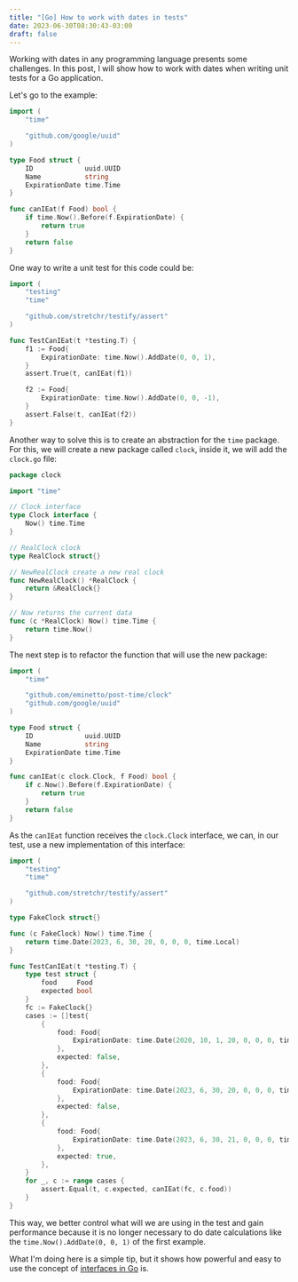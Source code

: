 ```yaml
---
title: "[Go] How to work with dates in tests"
date: 2023-06-30T08:30:43-03:00
draft: false
---
```


Working with dates in any programming language presents some challenges. In this post, I will show how to work with dates when writing unit tests for a Go application.

<!--more-->

Let's go to the example:

```go
import (
	"time"

	"github.com/google/uuid"
)

type Food struct {
	ID             uuid.UUID
	Name           string
	ExpirationDate time.Time
}

func canIEat(f Food) bool {
	if time.Now().Before(f.ExpirationDate) {
		return true
	}
	return false
}
```

One way to write a unit test for this code could be:

```go
import (
	"testing"
	"time"

	"github.com/stretchr/testify/assert"
)

func TestCanIEat(t *testing.T) {
	f1 := Food{
		ExpirationDate: time.Now().AddDate(0, 0, 1),
	}
	assert.True(t, canIEat(f1))

	f2 := Food{
		ExpirationDate: time.Now().AddDate(0, 0, -1),
	}
	assert.False(t, canIEat(f2))
}
```

Another way to solve this is to create an abstraction for the `time` package. For this, we will create a new package called `clock`, inside it, we will add the `clock.go` file:


```go
package clock

import "time"

// Clock interface
type Clock interface {
	Now() time.Time
}

// RealClock clock
type RealClock struct{}

// NewRealClock create a new real clock
func NewRealClock() *RealClock {
	return &RealClock{}
}

// Now returns the current data
func (c *RealClock) Now() time.Time {
	return time.Now()
}
```

The next step is to refactor the function that will use the new package:

```go
import (
	"time"

	"github.com/eminetto/post-time/clock"
	"github.com/google/uuid"
)

type Food struct {
	ID             uuid.UUID
	Name           string
	ExpirationDate time.Time
}

func canIEat(c clock.Clock, f Food) bool {
	if c.Now().Before(f.ExpirationDate) {
		return true
	}
	return false
}
```


As the `canIEat` function receives the `clock.Clock` interface, we can, in our test, use a new implementation of this interface:

```go
import (
	"testing"
	"time"

	"github.com/stretchr/testify/assert"
)

type FakeClock struct{}

func (c FakeClock) Now() time.Time {
	return time.Date(2023, 6, 30, 20, 0, 0, 0, time.Local)
}

func TestCanIEat(t *testing.T) {
	type test struct {
		food     Food
		expected bool
	}
	fc := FakeClock{}
	cases := []test{
		{
			food: Food{
				ExpirationDate: time.Date(2020, 10, 1, 20, 0, 0, 0, time.Local),
			},
			expected: false,
		},
		{
			food: Food{
				ExpirationDate: time.Date(2023, 6, 30, 20, 0, 0, 0, time.Local),
			},
			expected: false,
		},
		{
			food: Food{
				ExpirationDate: time.Date(2023, 6, 30, 21, 0, 0, 0, time.Local),
			},
			expected: true,
		},
	}
	for _, c := range cases {
		assert.Equal(t, c.expected, canIEat(fc, c.food))
	}
}

```

This way, we better control what will we are using in the test and gain performance because it is no longer necessary to do date calculations like the `time.Now().AddDate(0, 0, 1)` of the first example.

What I'm doing here is a simple tip, but it shows how powerful and easy to use the concept of [interfaces in Go](https://eltonminetto.dev/en/post/2022-06-07-using-go-interfaces/) is.
